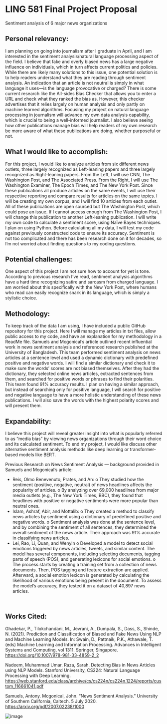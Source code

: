 # LING 581 Final Project Proposal
Sentiment analysis of 6 major news organizations 

## Personal relevancy:
I am planning on going into journalism after I graduate in April, and I am interested in the sentiment analysis/natural language processing aspect of the field. I believe that fake and overly biased news has a large negative influence on individuals, which in turn affects current politics and policies. 
While there are likely many solutions to this issue, one potential solution is to help readers understand what they are reading through sentiment analysis. An indication that an article is not neutral is simply in what language it uses—is the language provocative or charged? There is some current research like the All-sides Bias Checker that allows you to enter a URL and check what they ranked the bias as. However, this checker advertises that it relies largely on human analysis and only partly on machine learned algorithms. 
Focusing my project on natural language processing in journalism will advance my own data analysis capability, which is crucial to being a well-informed journalist. I also believe seeing how other publications manage bias will help readers of my own research be more aware of what these publications are doing, whether purposeful or not. 

## What I would like to accomplish:
For this project, I would like to analyze articles from six different news outlets, three largely recognized as Left-leaning papers and three largely recognized as Right-leaning papers. From the Left, I will use CNN, The Washington Post, and The Associated Press. From the Right, I will use The Washington Examiner, The Epoch Times, and The New York Post. Since these publications all produce articles on the same events, I will use their respective reporting and compare results for articles on the same topics. I will be creating my own corpus, and I will find 10 articles from each outlet. All of these publications are open sourced but The Washington Post, which could pose an issue. If I cannot access enough from The Washington Post, I will change this publication to another Left-leaning publication. 
I will write my own code to calculate a sentiment score, using Naïve Bayes techniques. I plan on using Python. Before calculating all my data, I will test my code against previously constructed code to ensure its accuracy. Sentiment is not too complicated and there has been research done on it for decades, so I’m not worried about finding questions to my coding questions. 

## Potential challenges:
One aspect of this project I am not sure how to account for yet is tone. According to previous research I’ve read, sentiment analysis algorithms have a hard time recognizing satire and sarcasm from charged language. I am worried about this specifically with the New York Post, where humans who read can easily recognize snark in its language, which is simply a stylistic choice. 

## Methodology:
To keep track of the data I am using, I have included a public GitHub repository for this project. Here I will manage my articles in txt files, allow public access to my code, and have an explanation for my methodology in a ReadMe file. 
Samuels and Mcgonical’s article outlined recent influential work in news sentiment analysis and referenced research published at the University of Bangladesh. This team performed sentiment analysis on news articles at a sentence level and used a dynamic dictionary with predefined positive and negative words. I will find a similar dictionary and check it to make sure the words’ scores are not biased themselves. After they had the dictionary, they selected online news articles, extracted sentences from them, and searched for positive words or phrases to find their polarities. This team found 91% accuracy results. I plan on having a similar approach, but instead of searching only for positive language, I will search for positive and negative language to have a more holistic understanding of these news publications. I will also save the words with the highest polarity scores and will present them. 

## Expandability:
I believe this project will reveal greater insight into what is popularly referred to as “media bias” by viewing news organizations through their word choice and its calculated sentiment. To end my project, I would like discuss other alternative sentiment analysis methods like deep learning or transformer-based models like BERT. 

Previous Research on News Sentiment Analysis — background provided in Samuels and Mcgonical’s article:

-	Reis, Olmo Benevenuto, Prates, and An:
o	They studied how the sentiment (positive, negative, neutral) of news headlines affects the popularity of articles.
o	By analyzing over 69,000 headlines from major media outlets (e.g., The New York Times, BBC), they found that headlines with positive or negative sentiments were more popular than neutral ones.
-	Islam, Ashraf, Abir, and Mottalib:
o	They created a method to classify news articles by sentiment using a dictionary of predefined positive and negative words.
o	Sentiment analysis was done at the sentence level, and by combining the sentiment of all sentences, they determined the overall sentiment of the news article. Their approach was 91% accurate in classifying news articles.
-	Lei, Rao, Li, Quan, and Wenyin
o	Developed a model to detect social emotions triggered by news articles, tweets, and similar content. The model has several components, including selecting documents, tagging parts of speech (POS), and generating lexicons for social emotions.
o	The process starts by creating a training set from a collection of news documents. Then, POS tagging and feature extraction are applied. Afterward, a social emotion lexicon is generated by calculating the likelihood of various emotions being present in the document. To assess the model’s accuracy, they tested it on a dataset of 40,897 news articles.

 

## Works Cited:

Ghadekar, P., Tilokchandani, M., Jevrani, A., Dumpala, S., Dass, S., Shinde, N. (2021). Prediction and Classification of Biased and Fake News Using NLP and Machine Learning Models. In: Swain, D., Pattnaik, P.K., Athawale, T. (eds) Machine Learning and Information Processing. Advances in Intelligent Systems and Computing, vol 1311. Springer, Singapore. https://doi.org/10.1007/978-981-33-4859-2_2

Nadeem, Muhammad Umar. Raza, Sarah. Detecting Bias in News Articles using NLP Models. Stanford University, CS224: Natural Language Processing with Deep Learning. https://web.stanford.edu/class/archive/cs/cs224n/cs224n.1224/reports/custom_116661041.pdf

Samuels, Antony. Mcgonical, John. “News Sentiment Analysis.” University of Southern California, Caltech. 5 July 2020. https://arxiv.org/pdf/2007.02238/1000 

![image](https://github.com/user-attachments/assets/75fb462f-106e-4921-8981-64611619fd99)
